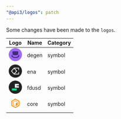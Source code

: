 ```yaml
---
"@api3/logos": patch
---
```


Some changes have been made to the `logos`.

|Logo|Name|Category|
|---|---|---|
|<img src="./raw/symbols/degen.svg" width="36" alt="">|degen|symbol|
|<img src="./raw/symbols/ena.svg" width="36" alt="">|ena|symbol|
|<img src="./raw/symbols/fdusd.svg" width="36" alt="">|fdusd|symbol|
|<img src="./raw/symbols/core.svg" width="36" alt="">|core|symbol|
